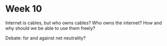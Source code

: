 # Week 10

Internet is cables, but who owns cables?
Who owns the internet?
How and why should we be able to use them freely?

Debate: for and against net neutrality?
